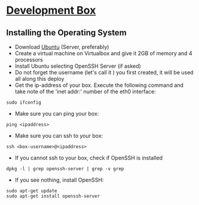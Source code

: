 [Development Box](https://github.com/antonioribeiro/dev-box)
============================================================


Installing the Operating System
----------------------------------------------------------------------------------

* Download [Ubuntu](http://www.ubuntu.com/download/server) (Server, preferably)
* Create a virtual machine on Virtualbox and give it 2GB of memory and 4 processors
* Install Ubuntu selecting OpenSSH Server (if asked)
* Do not forget the username (let's call it <box-username>) you first created, it will be used all along this deploy
* Get the ip-address of your box. Execute the following command and take note of the 'inet addr:' number of the eth0 interface:

```
sudo ifconfig 
```

* Make sure you can ping your box:


```
ping <ipaddress>
```

* Make sure you can ssh to your box:

```
ssh <box-username>@<ipaddress>
```

* If you cannot ssh to your box, check if OpenSSH is installed

```
dpkg -l | grep openssh-server | grep -v grep
```

* If you see nothing, install OpenSSH:

```
sudo apt-get update
sudo apt-get install openssh-server
```
